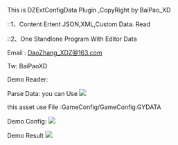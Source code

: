 This is DZExtConfigData Plugin ,CopyRight by BaiPao_XD

::1、Content Ertent JSON,XML,Custom Data. Read 

::2、One Standlone Program With  Editor Data

Email : DaoZhang_XDZ@163.com

Tw: BaiPaoXD

Demo Reader:

Parse Data: you can Use 
![](/PluginShowRes/Cap02.PNG)

this asset use File :GameConfig/GameConfig.GYDATA

Demo Config:
![](/PluginShowRes/Cap03.PNG)

Demo Result
![](/PluginShowRes/Cap01.PNG)